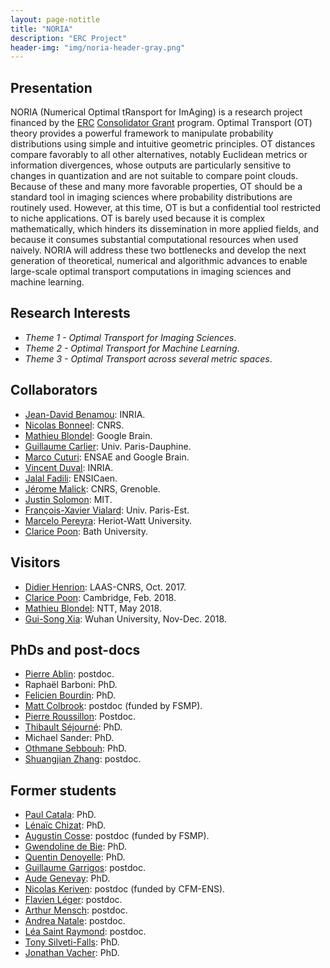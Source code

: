 ```yaml
---
layout: page-notitle
title: "NORIA"
description: "ERC Project"
header-img: "img/noria-header-gray.png"
---
```



Presentation
-------------------
NORIA (Numerical Optimal tRansport for ImAging) is a research project financed by the [ERC](http://erc.europa.eu/) [Consolidator Grant](https://erc.europa.eu/funding-and-grants/funding-schemes/consolidator-grants) program. Optimal Transport (OT) theory provides a powerful framework to manipulate probability distributions using simple and intuitive geometric principles. OT distances compare favorably to all other alternatives, notably Euclidean metrics or information divergences, whose outputs are particularly sensitive to changes in quantization and are not suitable to compare point clouds. Because of these and many more favorable properties, OT should be a standard tool in imaging sciences where probability distributions are routinely used. However, at this time, OT is but a confidential tool restricted to niche applications. OT is barely used because it is complex mathematically, which hinders its dissemination in more applied fields, and because it consumes substantial computational resources when used naively. NORIA will address these two bottlenecks and develop the next generation of theoretical, numerical and algorithmic advances to enable large-scale optimal transport computations in imaging sciences and machine learning.


Research Interests
-------------------

* _Theme 1 - Optimal Transport for Imaging Sciences_.
* _Theme 2 - Optimal Transport for Machine Learning_.
* _Theme 3 - Optimal Transport across several metric spaces_.


Collaborators
-------------------

* [Jean-David Benamou](https://who.rocq.inria.fr/Jean-David.Benamou/): INRIA.
* [Nicolas Bonneel](http://liris.cnrs.fr/~nbonneel/): CNRS.
* [Mathieu Blondel](http://mblondel.org/): Google Brain.
* [Guillaume Carlier](https://www.ceremade.dauphine.fr/~carlier/): Univ. Paris-Dauphine.
* [Marco Cuturi](http://www.marcocuturi.net): ENSAE and Google Brain.
* [Vincent Duval](https://who.rocq.inria.fr/Vincent.Duval/index.html): INRIA.
* [Jalal Fadili](http://www.greyc.ensicaen.fr/~jfadili/): ENSICaen.
* [Jérome Malick](https://ljk.imag.fr/membres/Jerome.Malick/): CNRS, Grenoble.
* [Justin Solomon](http://people.csail.mit.edu/jsolomon/): MIT.
* [François-Xavier Vialard](https://www.ceremade.dauphine.fr/~vialard/): Univ. Paris-Est.
* [Marcelo Pereyra](https://www.macs.hw.ac.uk/~mp71/about.html): Heriot-Watt University.
* [Clarice Poon](https://cmhsp2.github.io/): Bath University.

Visitors
-------------------

* [Didier Henrion](https://homepages.laas.fr/henrion/): LAAS-CNRS, Oct. 2017.
* [Clarice Poon](https://cmhsp2.github.io/): Cambridge, Feb. 2018.
* [Mathieu Blondel](http://mblondel.org/):  NTT, May 2018.
* [Gui-Song Xia](http://captain.whu.edu.cn/xia_En.html): Wuhan University, Nov-Dec. 2018.

PhDs and post-docs
-------------------

* [Pierre Ablin](https://pierreablin.com/): postdoc.
* Raphaël Barboni: PhD.
* [Felicien Bourdin](http://www.math.ens.fr/fiche-membre/fiche-membre.php?id_membre=447): PhD.
* [Matt Colbrook](http://www.damtp.cam.ac.uk/user/mjc249/home.html): postdoc (funded by FSMP).
* [Pierre Roussillon](https://proussillon.gitlab.io/): Postdoc.
* [Thibault Séjourné](https://thibsej.github.io/): PhD.
* Michael Sander: PhD.
* [Othmane Sebbouh](https://othmanesebbouh.github.io/): PhD.
* [Shuangjian Zhang](http://zhang.kelvin.shuangjian.info/): postdoc.

Former students
-------------------

* [Paul Catala](https://www.math.ens.fr/fiche-membre/fiche-membre.php?id_membre=361): PhD.
* [Lénaïc Chizat](http://lchizat.github.io/): PhD.
* [Augustin Cosse](http://www.augustincosse.com/): postdoc (funded by FSMP).
* [Gwendoline de Bie](https://www.linkedin.com/in/gwendoline-de-bie-696348bb?ppe=1): PhD.
* [Quentin Denoyelle](https://www.ceremade.dauphine.fr/~denoyelle/): PhD.
* [Guillaume Garrigos](http://www.guillaume-garrigos.com/): postdoc.
* [Aude Genevay](https://www.ceremade.dauphine.fr/~genevay/): PhD.
* [Nicolas Keriven](http://people.irisa.fr/Nicolas.Keriven/): postdoc (funded by CFM-ENS).
* [Flavien Léger](https://flavienleger.github.io/): postdoc.
* [Arthur Mensch](https://www.amensch.fr/): postdoc.
* [Andrea Natale](https://team.inria.fr/mokaplan/publications/): postdoc.
* [Léa Saint Raymond](http://www.ihmc.ens.fr/SAINT-RAYMOND-Lea-3638.html): postdoc.
* [Tony Silveti-Falls](https://archive-www.greyc.fr/index.html): PhD.
* [Jonathan Vacher](https://www.ceremade.dauphine.fr/~vacher/): PhD.
